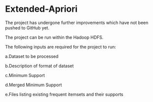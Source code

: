 # Extended-Apriori

The project has undergone further improvements which have not been pushed to GitHub yet.


The project can be run within the Hadoop HDFS. 


The following inputs are required for the project to run:


a.Dataset to be processed


b.Description of format of dataset


c.Minimum Support


d.Merged Minimum Support


e.Files listing existing frequent itemsets and their supports
